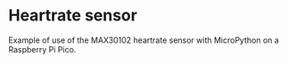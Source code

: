 # Heartrate sensor
Example of use of the MAX30102 heartrate sensor with MicroPython on a Raspberry Pi Pico.
